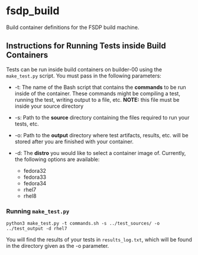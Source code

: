# fsdp_build

Build container definitions for the FSDP build machine.

## Instructions for Running Tests inside Build Containers

Tests can be run inside build containers on builder-00 using the `make_test.py` script. You must pass in the following parameters:

* -t: The name of the Bash script that contains the **commands** to be run inside of the container.
  These commands might be compiling a test, running the test, writing output to a file, etc. **NOTE:** this file must be inside your source directory
  
* -s: Path to the **source** directory containing the files required to run your tests, etc. 

* -o: Path to the **output** directory where test artifacts, results, etc. will be stored after you are finished with your container.

* -d: The **distro** you would like to select a container image of. Currently, the following options are available:

  * fedora32
  * fedora33
  * fedora34 
  * rhel7
  * rhel8

### Running `make_test.py`

```
python3 make_test.py -t commands.sh -s ../test_sources/ -o ../test_output -d rhel7
```

You will find the results of your tests in `results_log.txt`, 
which will be found in the directory given as the -o parameter.